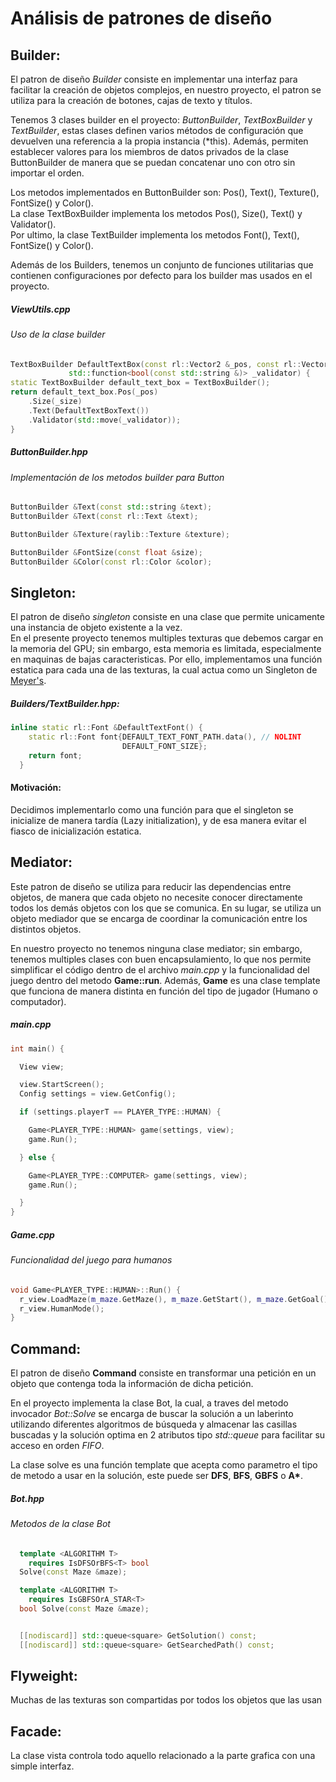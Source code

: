 # Análisis de patrones de diseño

## Builder:

  El patron de diseño *Builder* consiste en implementar una interfaz para facilitar la creación de objetos complejos, en nuestro proyecto, el patron se utiliza para la creación de botones, cajas de texto y títulos.

  Tenemos 3 clases builder en el proyecto: *ButtonBuilder*, *TextBoxBuilder* y *TextBuilder*, estas clases
  definen varios métodos de configuración que devuelven una referencia 
  a la propia instancia (*this). Además, permiten establecer valores para los miembros de datos privados 
  de la clase ButtonBuilder de manera que se puedan concatenar uno con otro sin importar el orden.

  Los metodos implementados en ButtonBuilder son: Pos(), Text(), Texture(), FontSize() y Color().  
  La clase TextBoxBuilder implementa los metodos Pos(), Size(), Text() y Validator().  
  Por ultimo, la clase TextBuilder implementa los metodos Font(), Text(), FontSize() y Color().  

  Además de los Builders, tenemos un conjunto de funciones utilitarias que contienen configuraciones por defecto para los builder mas usados en el proyecto.

  ##### ViewUtils.cpp

  ###### Uso de la clase builder
  ``` cpp
  TextBoxBuilder DefaultTextBox(const rl::Vector2 &_pos, const rl::Vector2 &_size,
               std::function<bool(const std::string &)> _validator) {
  static TextBoxBuilder default_text_box = TextBoxBuilder();
  return default_text_box.Pos(_pos)
      .Size(_size)
      .Text(DefaultTextBoxText())
      .Validator(std::move(_validator));
  }
  ```

  ##### ButtonBuilder.hpp

  ###### Implementación de los metodos builder para Button
  ``` cpp
  ButtonBuilder &Text(const std::string &text);
  ButtonBuilder &Text(const rl::Text &text);

  ButtonBuilder &Texture(raylib::Texture &texture);

  ButtonBuilder &FontSize(const float &size);
  ButtonBuilder &Color(const rl::Color &color);
  ```



  
## Singleton:

  El patron de diseño *singleton* consiste en una clase que permite unicamente una instancia de objeto existente a la vez.  
  En el presente proyecto tenemos multiples texturas que debemos cargar en la memoria del GPU; 
  sin embargo, esta memoria es limitada, especialmente en maquinas de bajas caracteristicas.
  Por ello, implementamos una función estatica para cada una de las texturas, la cual actua como un 
  Singleton de [Meyer's](https://laristra.github.io/flecsi/src/developer-guide/patterns/meyers_singleton.html 
  "Meyer's singleton example").

  ##### Builders/TextBuilder.hpp:

  ```cpp
  inline static rl::Font &DefaultTextFont() {
      static rl::Font font{DEFAULT_TEXT_FONT_PATH.data(), // NOLINT
                           DEFAULT_FONT_SIZE};
      return font;
    }
  ```

  #### Motivación:

  Decidimos implementarlo como una función para que el singleton se inicialize de manera tardía 
  (Lazy initialization), y de esa manera evitar el fiasco de inicialización estatica.

## Mediator:

  Este patron de diseño se utiliza para reducir las dependencias entre objetos, de manera que cada objeto 
  no necesite conocer directamente todos los demás objetos con los que se comunica. En su lugar, se 
  utiliza un objeto mediador que se encarga de coordinar la comunicación entre los distintos objetos.

  En nuestro proyecto no tenemos ninguna clase mediator; sin embargo, tenemos multiples clases con buen encapsulamiento, lo que nos permite simplificar el código dentro de el archivo *main.cpp* y la funcionalidad del juego dentro del metodo **Game::run**. Además, **Game** es una clase template que funciona de manera distinta en función del tipo de jugador (Humano o computador).

##### main.cpp
```cpp
int main() {

  View view;

  view.StartScreen();
  Config settings = view.GetConfig();

  if (settings.playerT == PLAYER_TYPE::HUMAN) {

    Game<PLAYER_TYPE::HUMAN> game(settings, view);
    game.Run();

  } else {

    Game<PLAYER_TYPE::COMPUTER> game(settings, view);
    game.Run();

  }
}

```
##### Game.cpp
###### Funcionalidad del juego para humanos
```cpp
void Game<PLAYER_TYPE::HUMAN>::Run() {
  r_view.LoadMaze(m_maze.GetMaze(), m_maze.GetStart(), m_maze.GetGoal());
  r_view.HumanMode();
}

```
  
## Command:

  El patron de diseño **Command** consiste en transformar una petición en un objeto que contenga toda la información de dicha petición.


  En el proyecto implementa la clase Bot, la cual, a traves del metodo invocador *Bot::Solve* se encarga de buscar la solución a un laberinto utilizando diferentes 
  algoritmos de búsqueda y almacenar las casillas buscadas y la solución optima en 2 atributos tipo *std::queue* para facilitar su acceso en orden *FIFO*.

  La clase solve es una función template que acepta como parametro el tipo de metodo a usar en la solución, este puede ser **DFS**, **BFS**, **GBFS** o **A\***.

##### Bot.hpp 
###### Metodos de la clase Bot
``` cpp
  template <ALGORITHM T>
    requires IsDFSOrBFS<T> bool
  Solve(const Maze &maze);

  template <ALGORITHM T>
    requires IsGBFSOrA_STAR<T> 
  bool Solve(const Maze &maze);


  [[nodiscard]] std::queue<square> GetSolution() const;
  [[nodiscard]] std::queue<square> GetSearchedPath() const;

```


## Flyweight:

  Muchas de las texturas son compartidas por todos los objetos que las usan

## Facade:

  La clase vista controla todo aquello relacionado a la parte grafica con una simple interfaz.

